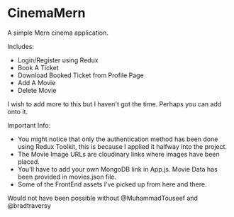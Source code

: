# CinemaMern

A simple Mern cinema application. 

Includes:
- Login/Register using Redux
- Book A Ticket
- Download Booked Ticket from Profile Page
- Add A Movie
- Delete Movie

I wish to add more to this but I haven't got the time. Perhaps you can add onto it. 

Important Info: 
- You might notice that only the authentication method has been done using Redux Toolkit, this is because I applied it halfway into the project.
- The Movie Image URLs are cloudinary links where images have been placed.
- You'll have to add your own MongoDB link in App.js. Movie Data has been provided in movies.json file.
- Some of the FrontEnd assets I've picked up from here and there.


Would not have been possible without @MuhammadTouseef and @bradtraversy
